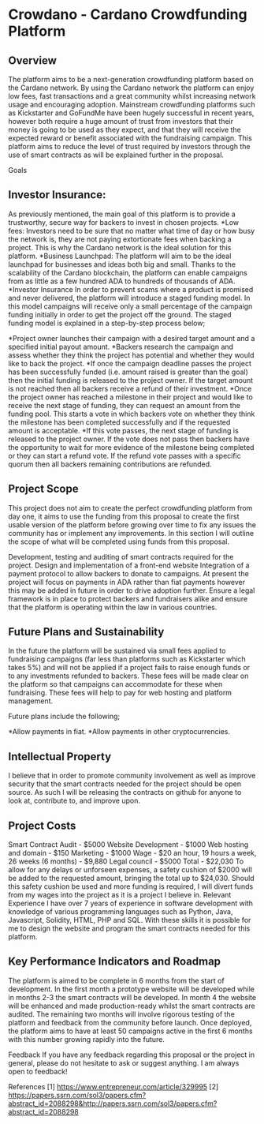 # Crowdano - Cardano Crowdfunding Platform

## Overview
The platform aims to be a next-generation crowdfunding platform based on the Cardano network. By using the Cardano network the platform can enjoy low fees, fast transactions and a great community whilst increasing network usage and encouraging adoption.
Mainstream crowdfunding platforms such as Kickstarter and GoFundMe have been hugely successful in recent years, however both require a huge amount of trust from investors that their money is going to be used as they expect, and that they will receive the expected reward or benefit associated with the fundraising campaign. This platform aims to reduce the level of trust required by investors through the use of smart contracts as will be explained further in the proposal.

 

Goals

## Investor Insurance:
As previously mentioned, the main goal of this platform is to provide a trustworthy, secure way for backers to invest in chosen projects.
*Low fees:
Investors need to be sure that no matter what time of day or how busy the network is, they are not paying extortionate fees when backing a project. This is why the Cardano network is the ideal solution for this platform.
*Business Launchpad:
The platform will aim to be the ideal launchpad for businesses and ideas both big and small. Thanks to the scalability of the Cardano blockchain, the platform can enable campaigns from as little as a few hundred ADA to hundreds of thousands of ADA.
*Investor Insurance
In order to prevent scams where a product is promised and never delivered, the platform will introduce a staged funding model. In this model campaigns will receive only a small percentage of the campaign funding initially in order to get the project off the ground. The staged funding model is explained in a step-by-step process below;

*Project owner launches their campaign with a desired target amount and a specified initial payout amount.
*Backers research the campaign and assess whether they think the project has potential and whether they would like to back the project.
*If once the campaign deadline passes the project has been successfully funded (i.e. amount raised is greater than the goal) then the initial funding is released to the project owner. If the target amount is not reached then all backers receive a refund of their investment.
*Once the project owner has reached a milestone in their project and would like to receive the next stage of funding, they can request an amount from the funding pool. This starts a vote in which backers vote on whether they think the milestone has been completed successfully and if the requested amount is acceptable.
*If this vote passes, the next stage of funding is released to the project owner. If the vote does not pass then backers have the opportunity to wait for more evidence of the milestone being completed or they can start a refund vote. If the refund vote passes with a specific quorum then all backers remaining contributions are refunded.
 

## Project Scope
This project does not aim to create the perfect crowdfunding platform from day one, it aims to use the funding from this proposal to create the first usable version of the platform before growing over time to fix any issues the community has or implement any improvements. In this section I will outline the scope of what will be completed using funds from this proposal.

Development, testing and auditing of smart contracts required for the project.
Design and implementation of a front-end website
Integration of a payment protocol to allow backers to donate to campaigns. At present the project will focus on payments in ADA rather than fiat payments however this may be added in future in order to drive adoption further.
Ensure a legal framework is in place to protect backers and fundraisers alike and ensure that the platform is operating within the law in various countries.
 

## Future Plans and Sustainability

In the future the platform will be sustained via small fees applied to fundraising campaigns (far less than platforms such as Kickstarter which takes 5%) and will not be applied if a project fails to raise enough funds or to any investments refunded to backers. These fees will be made clear on the platform so that campaigns can accommodate for these when fundraising. These fees will help to pay for web hosting and platform management.

Future plans include the following;

*Allow payments in fiat.
*Allow payments in other cryptocurrencies.
 

## Intellectual Property

I believe that in order to promote community involvement as well as improve security that the smart contracts needed for the project should be open source. As such I will be releasing the contracts on github for anyone to look at, contribute to, and improve upon.

## Project Costs

Smart Contract Audit - $5000
Website Development - $1000
Web hosting and domain - $150
Marketing - $1000
Wage - $20 an hour, 19 hours a week, 26 weeks (6 months) - $9,880
Legal council - $5000
Total - $22,030
To allow for any delays or unforseen expenses, a safety cushion of $2000 will be added to the requested amount, bringing the total up to $24,030. Should this safety cushion be used and more funding is required, I will divert funds from my wages into the project as it is a project I believe in.
Relevant Experience
I have over 7 years of experience in software development with knowledge of various programming languages such as Python, Java, Javascript, Solidity, HTML, PHP and SQL. With these skills it is possible for me to design the website and program the smart contracts needed for this platform.

 

## Key Performance Indicators and Roadmap
The platform is aimed to be complete in 6 months from the start of development. In the first month a prototype website will be developed while in months 2-3 the smart contracts will be developed. In month 4 the website will be enhanced and made production-ready whilst the smart contracts are audited. The remaining two months will involve rigorous testing of the platform and feedback from the community before launch.
Once deployed, the platform aims to have at least 50 campaigns active in the first 6 months with this number growing rapidly into the future.

 

Feedback
If you have any feedback regarding this proposal or the project in general, please do not hesitate to ask or suggest anything. I am always open to feedback!

 

References
[1] https://www.entrepreneur.com/article/329995
[2] https://papers.ssrn.com/sol3/papers.cfm?abstract_id=2088298&http://papers.ssrn.com/sol3/papers.cfm?abstract_id=2088298
